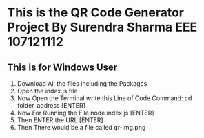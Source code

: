 # This is the QR Code Generator Project By Surendra Sharma EEE 107121112
## This is for Windows User
1. Download All the files including the Packages
2. Open the index.js file
3. Now Open the Terminal write this Line of Code Command:
   cd folder_address    [ENTER]
4. Now For Running the File
   node index.js        [ENTER]
5. Then ENTER the URL   [ENTER]
6. Then There would be a file called qr-img.png 
